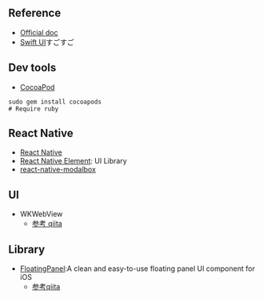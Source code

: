 
## Reference
- [Official doc]()
- [Swift UI](https://developer.apple.com/tutorials/swiftui/)すごすご

## Dev tools
- [CocoaPod](https://cocoapods.org/)
```
sudo gem install cocoapods
# Require ruby
```

## React Native
- [React Native](https://facebook.github.io/react-native/)
- [React Native Element](https://react-native-training.github.io/react-native-elements/): UI Library
- [react-native-modalbox](https://github.com/maxs15/react-native-modalbox)

## UI
- WKWebView
  - [参考 qiita](https://qiita.com/fromage-blanc/items/079bc8d6da34ac90fecf)

## Library
- [FloatingPanel](https://github.com/SCENEE/FloatingPanel):A clean and easy-to-use floating panel UI component for iOS
  - [参考qiita](https://qiita.com/dotrikun/items/369f5c0730f444d97cf1)
